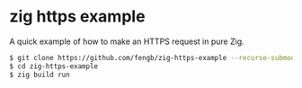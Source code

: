 # zig https example

A quick example of how to make an HTTPS request in pure Zig.

```bash
$ git clone https://github.com/fengb/zig-https-example --recurse-submodules
$ cd zig-https-example
$ zig build run
```
